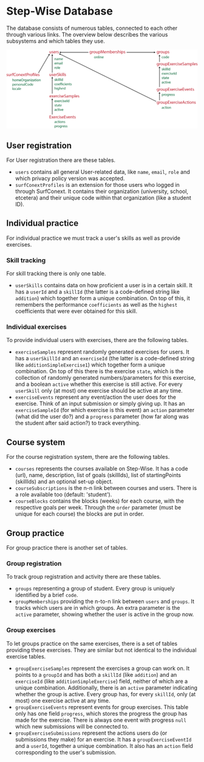 # Step-Wise Database

The database consists of numerous tables, connected to each other through various links. The overview below describes the various subsystems and which tables they use.

![](StructureOverview.png)


## User registration

For User registration there are these tables.

- `users` contains all general User-related data, like `name`, `email`, `role` and which privacy policy version was accepted.
- `surfConextProfiles` is an extension for those users who logged in through SurfConext. It contains their organization (university, school, etcetera) and their unique code within that organization (like a student ID).


## Individual practice

For individual practice we must track a user's skills as well as provide exercises.

### Skill tracking

For skill tracking there is only one table.

- `userSkills` contains data on how proficient a user is in a certain skill. It has a `userId` and a `skillId` (the latter is a code-defined string like `addition`) which together form a unique combination. On top of this, it remembers the performance `coefficients` as well as the `highest` coefficients that were ever obtained for this skill.

### Individual exercises

To provide individual users with exercises, there are the following tables.

- `exerciseSamples` represent randomly generated exercises for users. It has a `userSkillId` and an `exerciseId` (the latter is a code-defined string like `additionSimpleExercise1`) which together form a unique combination. On top of this there is the exercise `state`, which is the collection of randomly generated numbers/parameters for this exercise, and a boolean `active` whether this exercise is still active. For every `userSkill` only (at most) one exercise should be active at any time.
- `exerciseEvents` represent any event/action the user does for the exercise. Think of an input submission or simply giving up. It has an `exerciseSampleId` (for which exercise is this event) an `action` parameter (what did the user do?) and a `progress` parameter (how far along was the student after said action?) to track everything.


## Course system

For the course registration system, there are the following tables.

- `courses` represents the courses available on Step-Wise. It has a code (url), name, description, list of goals (skillIds), list of startingPoints (skillIds) and an optional set-up object.
- `courseSubscriptions` is the n-n link between courses and users. There is a role available too (default: 'student').
- `courseBlocks` contains the blocks (weeks) for each course, with the respective goals per week. Through the `order` parameter (must be unique for each course) the blocks are put in order.


## Group practice

For group practice there is another set of tables.

### Group registration

To track group registration and activity there are these tables.

- `groups` representing a group of student. Every group is uniquely identified by a brief `code`.
- `groupMemberships` providing the n-to-n link between `users` and `groups`. It tracks which users are in which groups. An extra parameter is the `active` parameter, showing whether the user is active in the group now.

### Group exercises

To let groups practice on the same exercises, there is a set of tables providing these exercises. They are similar but not identical to the individual exercise tables.

- `groupExerciseSamples` represent the exercises a group can work on. It points to a `groupId` and has both a `skillId` (like `addition`) and an `exerciseId` (like `additionSimpleExercise`) field, neither of which are a unique combination. Additionally, there is an `active` parameter indicating whether the group is active. Every group has, for every `skillId`, only (at most) one exercise active at any time.
- `groupExerciseEvents` represent events for group exercises. This table only has one field `progress`, which stores the progress the group has made for the exercise. There is always one event with progress `null` which new submissions will be connected to.
- `groupExerciseSubmissions` represent the actions users do (or submissions they make) for an exercise. It has a `groupExerciseEventId` and a `userId`, together a unique combination. It also has an `action` field corresponding to the user's submission.
